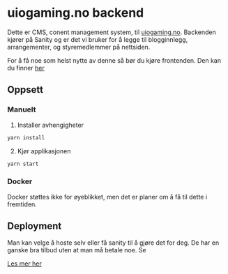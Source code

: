 # uiogaming.no backend

Dette er CMS, conent management system, til [uiogaming.no](https://uiogaming.no). Backenden kjører på Sanity og er det vi bruker for å legge til blogginnlegg, arrangementer, og styremedlemmer på nettsiden.

For å få noe som helst nytte av denne så bør du kjøre frontenden. Den kan du finner [her](https://github.com/UiO-Gaming/uiogaming.no)

## Oppsett

### Manuelt

1. Installer avhengigheter

```bash
yarn install
```

2. Kjør applikasjonen

```bash
yarn start
```

### Docker

Docker støttes ikke for øyeblikket, men det er planer om å få til dette i fremtiden.

## Deployment

Man kan velge å hoste selv eller få sanity til å gjøre det for deg. De har en ganske bra tilbud uten at man må betale noe. Se

[Les mer her](https://www.sanity.io/docs/deployment)
